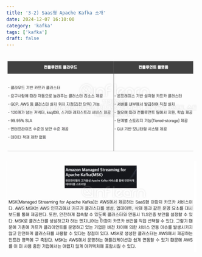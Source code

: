 ```yaml
---
title: '3-2) Saas형 Apache Kafka 소개'
date: 2024-12-07 16:10:00
category: 'kafka'
tags: ['kafka']
draft: false
---
```


</br>

<div align="left">
  <img src="./images/스크린샷 2024-12-07 오후 2.53.37.png" width="500px" />
</div>

</br>

<div align="left">
  <img src="./images/스크린샷 2024-12-07 오후 2.53.55.png" width="500px" />
</div>

</br>